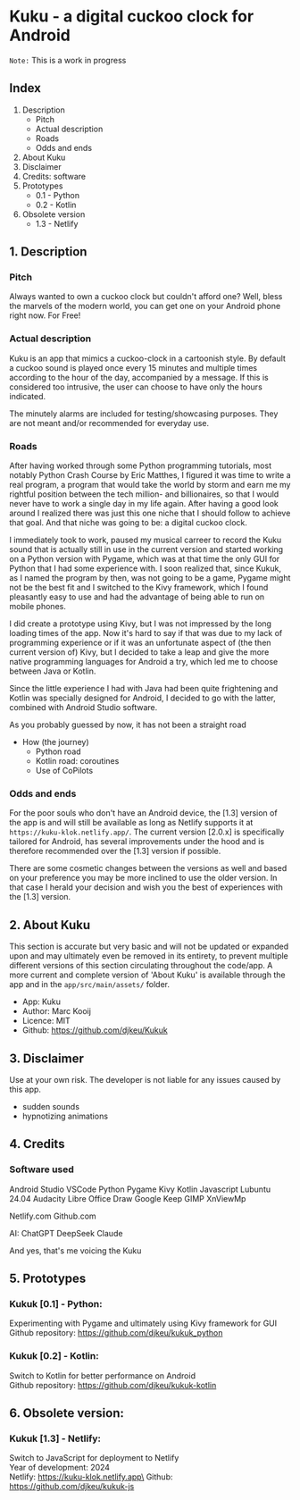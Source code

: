 # Kuku - a digital cuckoo clock for Android

`Note:` This is a work in progress


## Index
1. Description
    - Pitch
    - Actual description
    - Roads
    - Odds and ends
2. About Kuku
3. Disclaimer
4. Credits: software
5. Prototypes
    - 0.1 - Python
    - 0.2 - Kotlin 
6. Obsolete version
    - 1.3 - Netlify


## 1. Description
### Pitch
Always wanted to own a cuckoo clock but couldn't afford one?
Well, bless the marvels of the modern world, you can get one on your Android phone right now. For Free!

### Actual description
Kuku is an app that mimics a cuckoo-clock in a cartoonish style. By default a cuckoo sound is played once every 15 minutes and multiple times according to the hour of the day, accompanied by a message. If this is considered too intrusive, the user can choose to have only the hours indicated.

The minutely alarms are included for testing/showcasing purposes. They are not meant and/or recommended for everyday use.

### Roads
After having worked through some Python programming tutorials, most notably Python Crash Course by Eric Matthes, I figured it was time to write a real program, a program that would take the world by storm and earn me my rightful position between the tech million- and billionaires, so that I would never have to work a single day in my life again. After having a good look around I realized there was just this one niche that I should follow to achieve that goal. And that niche was going to be: a digital cuckoo clock.

I immediately took to work, paused my musical carreer to record the Kuku sound that is actually still in use in the current version and started working on a Python version with Pygame, which was at that time the only GUI for Python that I had some experience with. I soon realized that, since Kukuk, as I named the program by then, was not going to be a game, Pygame might not be the best fit and I switched to the Kivy framework, which I found pleasantly easy to use and had the advantage of being able to run on mobile phones.

I did create a prototype using Kivy, but I was not impressed by the long loading times of the app. Now it's hard to say if that was due to my lack of programming experience or if it was an unfortunate aspect of (the then current version of) Kivy, but I decided to take a leap and give the more native programming languages for Android a try, which led me to choose between Java or Kotlin.

Since the little experience I had with Java had been quite frightening and Kotlin was specially designed for Android, I decided to go with the latter, combined with Android Studio software.

As you probably guessed by now, it has not been a straight road

- How (the journey)
    - Python road
    - Kotlin road: coroutines
    - Use of CoPilots

### Odds and ends
For the poor souls who don't have an Android device, the [1.3] version of the app is and will still be available as long as Netlify supports it at `https://kuku-klok.netlify.app/`. The current version [2.0.x] is specifically tailored for Android, has several improvements under the hood and is therefore recommended over the [1.3] version if possible.

There are some cosmetic changes between the versions as well and based on your preference you may be more inclined to use the older version. In that case I herald your decision and wish you the best of experiences with the [1.3] version.


## 2. About Kuku
This section is accurate but very basic and will not be updated or expanded upon and may ultimately even be removed in its entirety, to prevent multiple different versions of this section circulating throughout the code/app. A more current and complete version of 'About Kuku' is available through the app and in the `app/src/main/assets/` folder.
- App: Kuku
- Author: Marc Kooij
- Licence: MIT
- Github: https://github.com/djkeu/Kukuk


## 3. Disclaimer
Use at your own risk. The developer is not liable for any issues caused by this app.
- sudden sounds
- hypnotizing animations



## 4. Credits
### Software used
Android Studio
VSCode
Python
Pygame
Kivy
Kotlin
Javascript
Lubuntu 24.04
Audacity
Libre Office Draw
Google Keep
GIMP
XnViewMp

Netlify.com
Github.com

AI:
ChatGPT
DeepSeek
Claude

And yes, that's me voicing the Kuku

## 5. Prototypes
### Kukuk [0.1] - Python:
Experimenting with Pygame and ultimately using Kivy framework for GUI\
Github repository: https://github.com/djkeu/kukuk_python

### Kukuk [0.2] - Kotlin:
Switch to Kotlin for better performance on Android\
Github repository: https://github.com/djkeu/kukuk-kotlin


## 6. Obsolete version:
### Kukuk [1.3] - Netlify:
Switch to JavaScript for deployment to Netlify\
Year of development: 2024\
Netlify: https://kuku-klok.netlify.app\
Github: https://github.com/djkeu/kukuk-js
